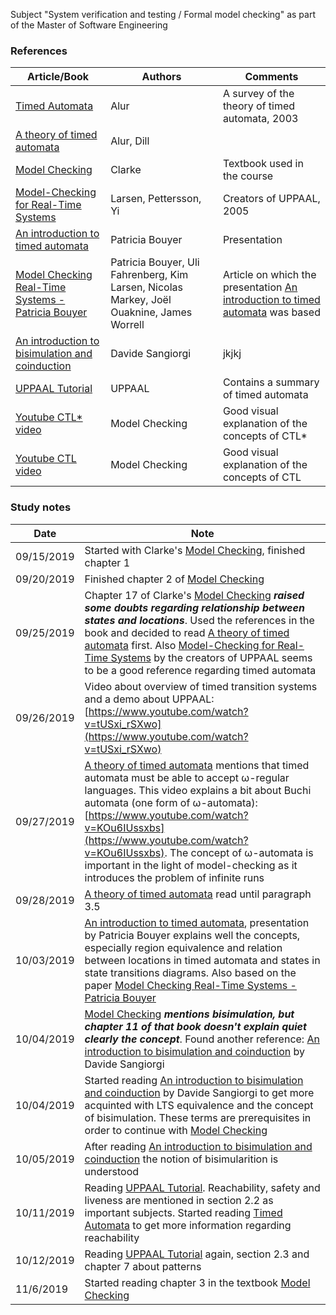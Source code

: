 Subject "System verification and testing / Formal model checking" as part of the Master of Software Engineering

### References
|Article/Book| Authors |  Comments 
|--|--|--|
[Timed Automata](https://github.com/evowilliamson/model-checking-research/blob/master/Timed%20automata.pdf) | Alur | A survey of the theory of timed automata, 2003
[A theory of timed automata](https://github.com/evowilliamson/model-checking-research/blob/master/A%20theory%20of%20timed%20automata.pdf) | Alur, Dill |
[Model Checking](https://github.com/evowilliamson/model-checking-research/blob/master/Model-Checking%20(Personal%20digital%20copy).pdf) | Clarke | Textbook used in the course | 
 [Model-Checking for Real-Time Systems](https://github.com/evowilliamson/model-checking-research/blob/master/Model-Checking%20for%20Real-Time%20Systems%20-%20Larsen%20Pettersson%20Yi.pdf) | Larsen, Pettersson, Yi | Creators of UPPAAL, 2005 |
 [An introduction to timed automata](https://github.com/evowilliamson/model-checking-research/blob/master/An%20introduction%20to%20timed%20automata%20-%20Patricia%20Bouyer-Decitre.pdf) | Patricia Bouyer | Presentation |
 [Model Checking Real-Time Systems - Patricia Bouyer](https://github.com/evowilliamson/model-checking-research/blob/master/Model%20Checking%20Real-Time%20Systems%20-%20Patricia%20Bouyer.pdf) | Patricia Bouyer, Uli Fahrenberg, Kim Larsen, Nicolas Markey, Joël Ouaknine, James Worrell | Article on which the presentation [An introduction to timed automata](https://github.com/evowilliamson/model-checking-research/blob/master/An%20introduction%20to%20timed%20automata%20-%20Patricia%20Bouyer-Decitre.pdf) was based  |
[An introduction to bisimulation and coinduction](https://github.com/evowilliamson/model-checking-research/blob/master/An%20introduction%20to%20bisimulation%20and%20coinduction.pdf) | Davide Sangiorgi  |jkjkj|
[UPPAAL Tutorial](https://github.com/evowilliamson/model-checking-research/blob/master/An%20introduction%20to%20bisimulation%20and%20coinduction.pdf) | UPPAAL  |Contains a summary of timed automata|
 [Youtube CTL* video](https://www.youtube.com/watch?v=_2E5Q3CZ7g4&t=1343s) | Model Checking  |Good visual explanation of the concepts of CTL*|
[Youtube CTL video](https://www.youtube.com/watch?v=Blh060Hgbm8) | Model Checking  |Good visual explanation of the concepts of CTL|
 
 


### Study notes
|Date| Note |
|--|--|
| 09/15/2019 | Started with Clarke's [Model Checking](https://github.com/evowilliamson/model-checking-research/blob/master/Model-Checking%20(Personal%20digital%20copy).pdf), finished chapter 1 |
| 09/20/2019 | Finished chapter 2 of  [Model Checking](https://github.com/evowilliamson/model-checking-research/blob/master/Model-Checking%20(Personal%20digital%20copy).pdf) |
| 09/25/2019 | Chapter 17 of Clarke's [Model Checking](https://github.com/evowilliamson/model-checking-research/blob/master/Model-Checking%20(Personal%20digital%20copy).pdf) ***raised some doubts regarding relationship between states and locations***. Used the references in the book and decided to read [A theory of timed automata](https://github.com/evowilliamson/model-checking-research/blob/master/A%20theory%20of%20timed%20automata.pdf) first. Also [Model-Checking for Real-Time Systems](https://github.com/evowilliamson/model-checking-research/blob/master/Model-Checking%20for%20Real-Time%20Systems%20-%20Larsen%20Pettersson%20Yi.pdf) by the creators of UPPAAL seems to be a good reference regarding timed automata|
| 09/26/2019 | Video about overview of timed transition systems and a demo about UPPAAL: [https://www.youtube.com/watch?v=tUSxi_rSXwo](https://www.youtube.com/watch?v=tUSxi_rSXwo)
| 09/27/2019 | [A theory of timed automata](https://github.com/evowilliamson/model-checking-research/blob/master/A%20theory%20of%20timed%20automata.pdf) mentions that timed automata must be able to accept ω-regular languages. This video explains a bit about Buchi automata (one form of ω-automata): [https://www.youtube.com/watch?v=KOu6IUssxbs](https://www.youtube.com/watch?v=KOu6IUssxbs). The concept of ω-automata is important in the light of model-checking as it introduces the problem of infinite runs  |
| 09/28/2019 | [A theory of timed automata](https://github.com/evowilliamson/model-checking-research/blob/master/A%20theory%20of%20timed%20automata.pdf) read until paragraph 3.5 |
| 10/03/2019 | [An introduction to timed automata](https://github.com/evowilliamson/model-checking-research/blob/master/An%20introduction%20to%20timed%20automata%20-%20Patricia%20Bouyer-Decitre.pdf), presentation by Patricia Bouyer explains well the concepts, especially region equivalence and relation between locations in timed automata and states in state transitions diagrams. Also based on the paper [Model Checking Real-Time Systems - Patricia Bouyer](https://github.com/evowilliamson/model-checking-research/blob/master/Model%20Checking%20Real-Time%20Systems%20-%20Patricia%20Bouyer.pdf) |
| 10/04/2019 | [Model Checking](https://github.com/evowilliamson/model-checking-research/blob/master/Model-Checking%20(Personal%20digital%20copy).pdf) ***mentions bisimulation, but chapter 11 of that book doesn't explain quiet clearly the concept***. Found another reference: [An introduction to bisimulation and coinduction](https://github.com/evowilliamson/model-checking-research/blob/master/An%20introduction%20to%20bisimulation%20and%20coinduction.pdf) by Davide Sangiorgi 
| 10/04/2019 | Started reading [An introduction to bisimulation and coinduction](https://github.com/evowilliamson/model-checking-research/blob/master/An%20introduction%20to%20bisimulation%20and%20coinduction.pdf) by Davide Sangiorgi to get more acquinted with LTS equivalence and the concept of bisimulation. These terms are prerequisites in order to continue with [Model Checking](https://github.com/evowilliamson/model-checking-research/blob/master/Model-Checking%20(Personal%20digital%20copy).pdf)|
| 10/05/2019 | After reading [An introduction to bisimulation and coinduction](https://github.com/evowilliamson/model-checking-research/blob/master/An%20introduction%20to%20bisimulation%20and%20coinduction.pdf) the notion of bisimularition is understood|
| 10/11/2019 | Reading [UPPAAL Tutorial](https://github.com/evowilliamson/model-checking-research/blob/master/An%20introduction%20to%20bisimulation%20and%20coinduction.pdf). Reachability, safety and liveness are  mentioned in section 2.2 as important subjects. Started reading [Timed Automata](https://github.com/evowilliamson/model-checking-research/blob/master/Timed%20automata.pdf) to get more information regarding reachability|
| 10/12/2019 | Reading [UPPAAL Tutorial](https://github.com/evowilliamson/model-checking-research/blob/master/An%20introduction%20to%20bisimulation%20and%20coinduction.pdf) again, section 2.3 and chapter 7 about patterns|
| 11/6/2019 | Started reading chapter 3 in the textbook [Model Checking](https://github.com/evowilliamson/model-checking-research/blob/master/Model-Checking%20(Personal%20digital%20copy).pdf) |




<!--stackedit_data:
eyJoaXN0b3J5IjpbMjY5Nzg2NTc2LDEyMzc4MzQwMzEsLTIxMz
kyNzc5MTcsLTU5OTc5MDAwMSwxMDQxMjY5MzAzLDE2NzE3MjQw
MywxMjMyNDU2MzIyLC0xMzk4Mjc3Mzc3LDIwMDcyMzA1NDIsLT
I0NjE4NTg2MCwtMTA1NjIxMDU3NywzMTk2Mjk3MSwtODExNTc4
Mzg2LC0xODIxMTkxOTYzLC0xMzQzMTg5MjgsMTcxNDg4NjUxMC
wtMTE3NTIyODM1LC0xNDE2MjcxNjM1LC0xOTQ4MDAyMTg4LC05
NTgwNDU5NjddfQ==
-->